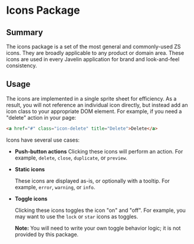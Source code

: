 Icons Package
=============

Summary
-------
The icons package is a set of the most general and commonly-used ZS icons.  They are broadly applicable to any product or domain area.  These icons are used in every Javelin application for brand and look-and-feel consistency.

Usage
-----
The icons are implemented in a single sprite sheet for efficiency.  As a result, you will not reference an individual icon directly, but instead add an icon class to your appropriate DOM element.  For example, if you need a "delete" action in your page:
```html
<a href="#" class="icon-delete" title="Delete">Delete</a>
```

Icons have several use cases:
*   **Push-button actions**
    Clicking these icons will perform an action.  For example, ``delete``, ``close``, ``duplicate``, or ``preview``.
    
*   **Static icons**

    These icons are displayed as-is, or optionally with a tooltip.  For example, ``error``, ``warning``, or ``info``.
    
*   **Toggle icons**

    Clicking these icons toggles the icon "on" and "off".  For example, you may want to use the ``lock`` or ``star`` icons as toggles.

    **Note:** You will need to write your own toggle behavior logic; it is not provided by this package.
